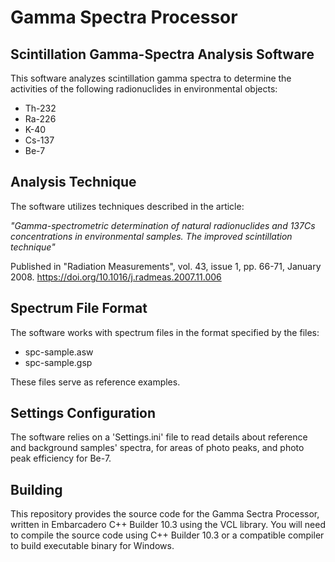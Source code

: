 # Gamma Spectra Processor

## Scintillation Gamma-Spectra Analysis Software

This software analyzes scintillation gamma spectra to determine the activities of the following radionuclides in environmental objects:

- Th-232
- Ra-226
- K-40
- Cs-137
- Be-7

## Analysis Technique

The software utilizes techniques described in the article:

*"Gamma-spectrometric determination of natural radionuclides and 137Cs concentrations in environmental samples. The improved scintillation technique"*

Published in "Radiation Measurements", vol. 43, issue 1, pp. 66-71, January 2008.
https://doi.org/10.1016/j.radmeas.2007.11.006

## Spectrum File Format

The software works with spectrum files in the format specified by the files:

- spc-sample.asw
- spc-sample.gsp

These files serve as reference examples.

## Settings Configuration

The software relies on a 'Settings.ini' file to read details about reference and background samples' spectra, for areas of photo peaks, and photo peak efficiency for Be-7.

## Building

This repository provides the source code for the Gamma Sectra Processor, written in Embarcadero C++ Builder 10.3 using the VCL library. You will need to compile the source code using C++ Builder 10.3 or a compatible compiler to build executable binary for Windows.
